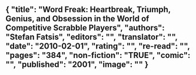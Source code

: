 {
 "title": "Word Freak: Heartbreak, Triumph, Genius, and Obsession in the World of Competitive Scrabble Players",
 "authors": "Stefan Fatsis",
 "editors": "",
 "translator": "",
 "date": "2010-02-01",
 "rating": "",
 "re-read": "",
 "pages": "384",
 "non-fiction": "TRUE",
 "comic": "",
 "published": "2001",
 "image": ""
}
---

